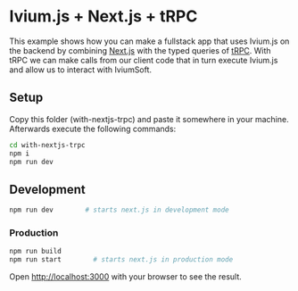 # Ivium.js + Next.js + tRPC

This example shows how you can make a fullstack app that uses Ivium.js on the backend by combining [Next.js](https://nextjs.org) with the typed queries of [tRPC](https://trpc.io). With tRPC we can make calls from our client code that in turn execute Ivium.js and allow us to interact with IviumSoft.

## Setup

Copy this folder (with-nextjs-trpc) and paste it somewhere in your machine. Afterwards execute the following commands:

```bash
cd with-nextjs-trpc
npm i
npm run dev
```

## Development

```bash
npm run dev        # starts next.js in development mode
```
### Production

```bash
npm run build
npm run start        # starts next.js in production mode
```

Open [http://localhost:3000](http://localhost:3000) with your browser to see the result.
